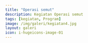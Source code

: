 ```yaml
---
title: "Operasi semut"
description: Kegiatan Operasi semut
tags: [kegiatan, Program]
image: /img/galeri/kegiatan4.jpg
layout: galeri
icon: i-hugeicons-image-01
---
```

